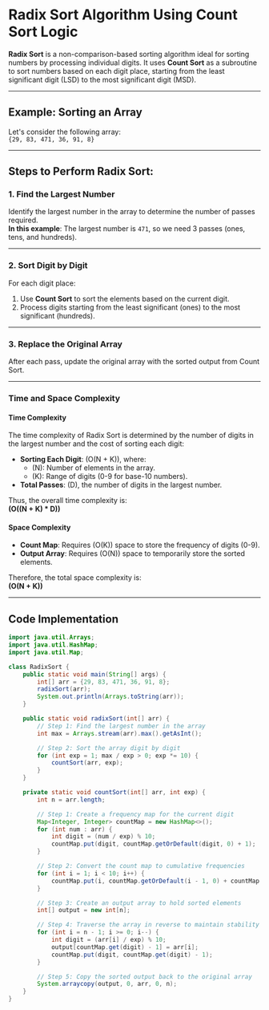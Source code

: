 # Radix Sort Algorithm Using Count Sort Logic

**Radix Sort** is a non-comparison-based sorting algorithm ideal for sorting numbers by processing individual digits. It uses **Count Sort** as a subroutine to sort numbers based on each digit place, starting from the least significant digit (LSD) to the most significant digit (MSD).

---

## Example: Sorting an Array

Let's consider the following array:  
`{29, 83, 471, 36, 91, 8}`

---

## Steps to Perform Radix Sort:

### 1. Find the Largest Number
Identify the largest number in the array to determine the number of passes required.  
**In this example**: The largest number is `471`, so we need 3 passes (ones, tens, and hundreds).

---

### 2. Sort Digit by Digit
For each digit place:
1. Use **Count Sort** to sort the elements based on the current digit.
2. Process digits starting from the least significant (ones) to the most significant (hundreds).

---

### 3. Replace the Original Array
After each pass, update the original array with the sorted output from Count Sort.

---

### Time and Space Complexity

#### Time Complexity
The time complexity of Radix Sort is determined by the number of digits in the largest number and the cost of sorting each digit:
- **Sorting Each Digit**: \(O(N + K)\), where:
  - \(N\): Number of elements in the array.
  - \(K\): Range of digits (0-9 for base-10 numbers).
- **Total Passes**: \(D\), the number of digits in the largest number.

Thus, the overall time complexity is:  
**\(O((N + K) * D)\)** 

#### Space Complexity
- **Count Map**: Requires \(O(K)\) space to store the frequency of digits (0-9).
- **Output Array**: Requires \(O(N)\) space to temporarily store the sorted elements.

Therefore, the total space complexity is:  
**\(O(N + K)\)**

---

## Code Implementation

```java
import java.util.Arrays;
import java.util.HashMap;
import java.util.Map;

class RadixSort {
    public static void main(String[] args) {
        int[] arr = {29, 83, 471, 36, 91, 8};
        radixSort(arr);
        System.out.println(Arrays.toString(arr));
    }

    public static void radixSort(int[] arr) {
        // Step 1: Find the largest number in the array
        int max = Arrays.stream(arr).max().getAsInt();

        // Step 2: Sort the array digit by digit
        for (int exp = 1; max / exp > 0; exp *= 10) {
            countSort(arr, exp);
        }
    }

    private static void countSort(int[] arr, int exp) {
        int n = arr.length;

        // Step 1: Create a frequency map for the current digit
        Map<Integer, Integer> countMap = new HashMap<>();
        for (int num : arr) {
            int digit = (num / exp) % 10;
            countMap.put(digit, countMap.getOrDefault(digit, 0) + 1);
        }

        // Step 2: Convert the count map to cumulative frequencies
        for (int i = 1; i < 10; i++) {
            countMap.put(i, countMap.getOrDefault(i - 1, 0) + countMap.getOrDefault(i, 0));
        }

        // Step 3: Create an output array to hold sorted elements
        int[] output = new int[n];

        // Step 4: Traverse the array in reverse to maintain stability
        for (int i = n - 1; i >= 0; i--) {
            int digit = (arr[i] / exp) % 10;
            output[countMap.get(digit) - 1] = arr[i];
            countMap.put(digit, countMap.get(digit) - 1);
        }

        // Step 5: Copy the sorted output back to the original array
        System.arraycopy(output, 0, arr, 0, n);
    }
}
```